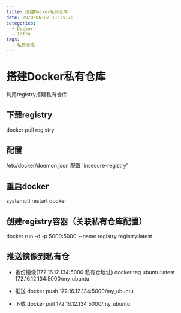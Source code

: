 ```yaml
---
title: 搭建Docker私有仓库
date: 2020-06-02 11:25:20
categories: 
  - Docker
  - Infra
tags: 
  - 私有仓库
---
```


# 搭建Docker私有仓库

利用registry搭建私有仓库

## 下载registry

docker pull registry

## 配置

/etc/docker/doemon.json
配置 'insecure-registry'

## 重启docker
systemctl restart docker

## 创建registry容器（关联私有仓库配置）
docker run -d -p 5000:5000 --name registry registry:latest

## 推送镜像到私有仓
- 备份镜像(172.16.12.134:5000 私有仓地址)
docker tag ubuntu:latest 172.16.12.134:5000/my_ubuntu

- 推送
docker push 172.16.12.134:5000/my_ubuntu

- 下载
docker pull 172.16.12.134:5000/my_ubuntu

